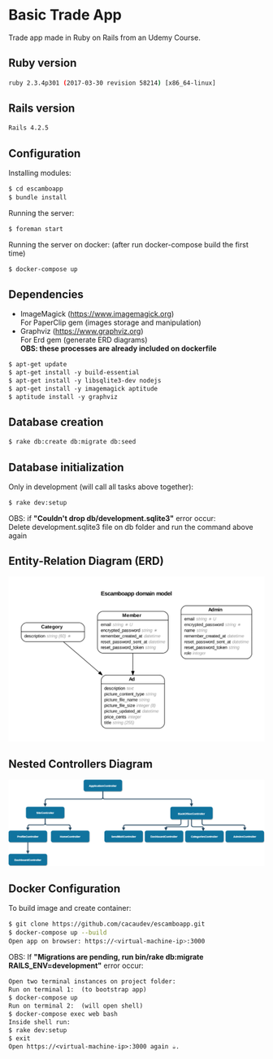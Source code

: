 # Basic Trade App
  Trade app made in Ruby on Rails from an Udemy Course.

## Ruby version
  ```sh
  ruby 2.3.4p301 (2017-03-30 revision 58214) [x86_64-linux]
  ```
## Rails version
  ```sh
  Rails 4.2.5
  ```
## Configuration
  Installing modules:
  ```sh
  $ cd escamboapp
  $ bundle install
  ```
  Running the server:
  ```sh
  $ foreman start
  ```
  Running the server on docker: (after run docker-compose build the first time)
  ```sh
  $ docker-compose up
  ```
## Dependencies
  * ImageMagick (https://www.imagemagick.org)  
  For PaperClip gem (images storage and manipulation) 
  * Graphviz (https://www.graphviz.org)  
  For Erd gem (generate ERD diagrams)  
  **OBS: these processes are already included on dockerfile**
  ```
  $ apt-get update
  $ apt-get install -y build-essential
  $ apt-get install -y libsqlite3-dev nodejs
  $ apt-get install -y imagemagick aptitude
  $ aptitude install -y graphviz
  
  ```
## Database creation
  ```sh
  $ rake db:create db:migrate db:seed
  ```
## Database initialization
  Only in development (will call all tasks above together):
  ```sh
  $ rake dev:setup  
  ```  
  OBS: if **"Couldn't drop db/development.sqlite3"** error occur:  
    Delete development.sqlite3 file on db folder and run the command above again  

## Entity-Relation Diagram (ERD)
![alt text](https://github.com/cacaudev/escamboapp/blob/master/erd.png)

## Nested Controllers Diagram
![alt text](https://github.com/cacaudev/escamboapp/blob/master/NestedControllerDiagram.png)

## Docker Configuration
  To build image and create container:
  ```sh
  $ git clone https://github.com/cacaudev/escamboapp.git  
  $ docker-compose up --build  
  Open app on browser: https://<virtual-machine-ip>:3000
  ```
  OBS: If **"Migrations are pending, run bin/rake db:migrate RAILS_ENV=development"** 
  error occur: 
  
    Open two terminal instances on project folder:
    Run on terminal 1:  (to bootstrap app)  
    $ docker-compose up  
    Run on terminal 2:  (will open shell)  
    $ docker-compose exec web bash  
    Inside shell run:  
    $ rake dev:setup
    $ exit  
    Open https://<virtual-machine-ip>:3000 again ☕.  
